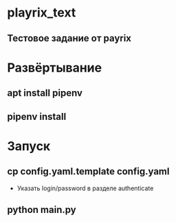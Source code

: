 # playrix_text

## Тестовое задание от payrix

# Развёртывание

## apt install pipenv

## pipenv install

# Запуск

## cp config.yaml.template config.yaml

- Указать login/password в разделе authenticate

## python main.py
